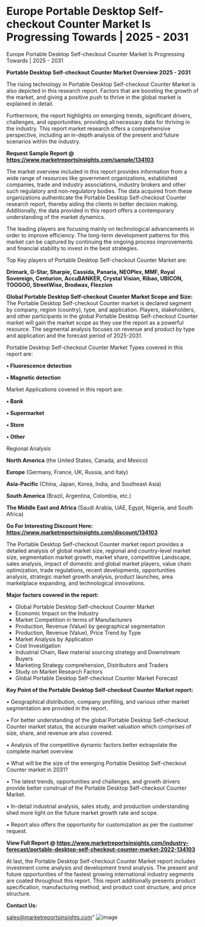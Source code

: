 # Europe Portable Desktop Self-checkout Counter Market Is Progressing Towards | 2025 - 2031
Europe Portable Desktop Self-checkout Counter Market Is Progressing Towards | 2025 - 2031

<Strong> Portable Desktop Self-checkout Counter Market Overview 2025 - 2031</strong>

The rising technology in Portable Desktop Self-checkout Counter Market is also depicted in this research report. Factors that are boosting the growth of the market, and giving a positive push to thrive in the global market is explained in detail.

Furthermore, the report highlights on emerging trends, significant drivers, challenges, and opportunities, providing all necessary data for thriving in the industry. This report market research offers a comprehensive perspective, including an in-depth analysis of the present and future scenarios within the industry.

<strong>Request Sample Report @ <a href=https://www.marketreportsinsights.com/sample/134103>https://www.marketreportsinsights.com/sample/134103</a></strong>

The market overview included in this report provides information from a wide range of resources like government organizations, established companies, trade and industry associations, industry brokers and other such regulatory and non-regulatory bodies. The data acquired from these organizations authenticate the Portable Desktop Self-checkout Counter research report, thereby aiding the clients in better decision making. Additionally, the data provided in this report offers a contemporary understanding of the market dynamics.

The leading players are focusing mainly on technological advancements in order to improve efficiency. The long-term development patterns for this market can be captured by continuing the ongoing process improvements and financial stability to invest in the best strategies.

Top Key players of Portable Desktop Self-checkout Counter Market are:

<strong>Drimark, G-Star, Sharpie, Cassida, Panaria, NEOPlex, MMF, Royal Sovereign, Centurion, AccuBANKER, Crystal Vision, Ribao, UBICON, TOOGOO, StreetWise, Brodwax, Flexzion</strong>

<strong><b>Global Portable Desktop Self-checkout Counter Market Scope and Size:</b></strong>
The Portable Desktop Self-checkout Counter market is declared segment by company, region (country), type, and application. Players, stakeholders, and other participants in the global Portable Desktop Self-checkout Counter market will gain the market scope as they use the report as a powerful resource. The segmental analysis focuses on revenue and product by type and application and the forecast period of 2025-2031.

Portable Desktop Self-checkout Counter Market Types covered in this report are:

<strong>• Fluorescence detection

• Magnetic detection</strong>

Market Applications covered in this report are:

<strong>• Bank

• Supermarket

• Store

• Other</strong> 

Regional Analysis

<strong>North America</strong> (the United States, Canada, and Mexico)

<strong>Europe</strong> (Germany, France, UK, Russia, and Italy)

<strong>Asia-Pacific</strong> (China, Japan, Korea, India, and Southeast Asia)

<strong>South America</strong> (Brazil, Argentina, Colombia, etc.)

<strong>The Middle East and Africa</strong> (Saudi Arabia, UAE, Egypt, Nigeria, and South Africa)

<strong>Go For Interesting Discount Here: <a href=https://www.marketreportsinsights.com/discount/134103>https://www.marketreportsinsights.com/discount/134103</a></strong>

The Portable Desktop Self-checkout Counter market report provides a detailed analysis of global market size, regional and country-level market size, segmentation market growth, market share, competitive Landscape, sales analysis, impact of domestic and global market players, value chain optimization, trade regulations, recent developments, opportunities analysis, strategic market growth analysis, product launches, area marketplace expanding, and technological innovations.

<strong><b>Major factors covered in the report:</b></strong>
<ul>
  <li>Global Portable Desktop Self-checkout Counter Market </li>
  <li>Economic Impact on the Industry</li>
  <li>Market Competition in terms of Manufacturers</li>
  <li>Production, Revenue (Value) by geographical segmentation</li>
  <li>Production, Revenue (Value), Price Trend by Type</li>
  <li>Market Analysis by Application</li>
  <li>Cost Investigation</li>
  <li>Industrial Chain, Raw material sourcing strategy and Downstream Buyers</li>
  <li>Marketing Strategy comprehension, Distributors and Traders</li>
  <li>Study on Market Research Factors</li>
  <li>Global Portable Desktop Self-checkout Counter Market Forecast</li>
</ul>

<strong><b>Key Point of the Portable Desktop Self-checkout Counter Market report:</b></strong>

• Geographical distribution, company profiling, and various other market segmentation are provided in the report.

• For better understanding of the global Portable Desktop Self-checkout Counter market status, the accurate market valuation which comprises of size, share, and revenue are also covered.

• Analysis of the competitive dynamic factors better extrapolate the complete market overview

• What will be the size of the emerging Portable Desktop Self-checkout Counter market in 2031?

• The latest trends, opportunities and challenges, and growth drivers provide better construal of the Portable Desktop Self-checkout Counter Market.

• In-detail industrial analysis, sales study, and production understanding shed more light on the future market growth rate and scope.

• Report also offers the opportunity for customization as per the customer request.

<strong><b>View Full Report @ <a href=https://www.marketreportsinsights.com/industry-forecast/portable-desktop-self-checkout-counter-market-2022-134103>https://www.marketreportsinsights.com/industry-forecast/portable-desktop-self-checkout-counter-market-2022-134103</a></b></strong>


At last, the Portable Desktop Self-checkout Counter Market report includes investment come analysis and development trend analysis. The present and future opportunities of the fastest growing international industry segments are coated throughout this report. This report additionally presents product specification, manufacturing method, and product cost structure, and price structure.

<strong>Contact Us:</strong>

sales@marketreportsinsights.com"
![image](https://github.com/user-attachments/assets/e41329d3-0055-47ab-b4a0-f699713e3ef0)
